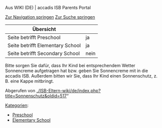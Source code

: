 Aus WIKI (DE) | accadis ISB Parents Portal

[Zur Navigation springen](/ISB-Eltern-wiki/de/Sonnenschutz#mw-head) [Zur Suche springen](/ISB-Eltern-wiki/de/Sonnenschutz#searchInput)

| Übersicht | |
| --- | --- |
| Seite betrifft Preschool | ja |
| Seite betrifft Elementary School | ja |
| Seite betrifft Secondary School | nein |

Bitte sorgen Sie dafür, dass Ihr Kind bei entsprechendem Wetter Sonnencreme aufgetragen hat bzw. geben Sie Sonnencreme mit in die accadis ISB. Außerdem bitten wir Sie, dass Ihr Kind einen Sonnenschutz, z. B. eine Kappe mitbringt.

Abgerufen von „[/ISB-Eltern-wiki/de/index.php?title=Sonnenschutz&oldid=517](/ISB-Eltern-wiki/de/index.php?title=Sonnenschutz&oldid=517)“

[Kategorien](/ISB-Eltern-wiki/de/Spezial:Kategorien "Spezial:Kategorien"):

-   [Preschool](/ISB-Eltern-wiki/de/Kategorie:Preschool "Kategorie:Preschool")
-   [Elementary School](/ISB-Eltern-wiki/de/Kategorie:Elementary_School "Kategorie:Elementary School")